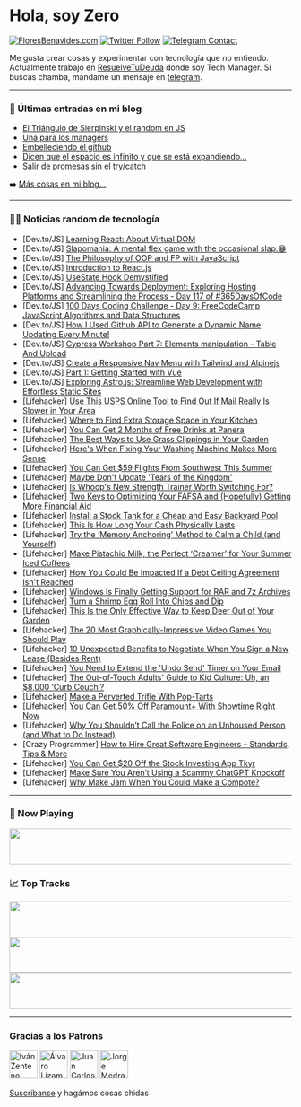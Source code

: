 # Hola, soy Zero

[![FloresBenavides.com](https://img.shields.io/website?down_message=oops&label=MiBlog&style=for-the-badge&up_message=online&url=https%3A%2F%2Ffloresbenavides.com)](https://floresbenavides.com) [![Twitter Follow](https://img.shields.io/twitter/follow/ZeroDragon?color=%231DA1F2&label=Follow&logo=twitter&logoColor=ffffff&style=for-the-badge)](https://twitter.com/zerodragon) [![Telegram Contact](https://img.shields.io/badge/escr%C3%ADbeme-ZeroDragon-%2326A5E4?style=for-the-badge&logo=telegram)](https://t.me/zerodragon)

Me gusta crear cosas y experimentar con tecnología que no entiendo.
Actualmente trabajo en [ResuelveTuDeuda](http://github.com/resuelve) donde soy Tech Manager.
Si buscas chamba, mandame un mensaje en [telegram](https://t.me/zerodragon).

---

### 📕 Últimas entradas en mi blog
<!-- BLOG-POST-LIST:START -->
- [El Triángulo de Sierpinski y el random en JS](https://floresbenavides.com/el-triangulo-de-sierpinski-y-el-random-en-js/)
- [Una para los managers](https://floresbenavides.com/una-para-los-managers/)
- [Embelleciendo el github](https://floresbenavides.com/embelleciendo-el-github/)
- [Dicen que el espacio es infinito y que se está expandiendo…](https://floresbenavides.com/dicen-que-el-espacio-es-infinito-y-que-se-esta-expandiendo/)
- [Salir de promesas sin el try/catch](https://floresbenavides.com/salir-de-promesas-sin-el-try-catch/)
<!-- BLOG-POST-LIST:END -->

➡️ [Más cosas en mi blog...](https://floresbenavides.com)

---

### 👨‍💻 Noticias random de tecnología
<!-- TECH-POSTS:START -->
- [Dev.to/JS] [Learning React: About Virtual DOM](https://dev.to/rabibsust/learning-react-about-virtual-dom-3obe)
- [Dev.to/JS] [Slapomania: A mental flex game with the occasional slap.😁](https://dev.to/united1l/slapomania-a-mental-flex-game-with-the-occasional-slap-1e1k)
- [Dev.to/JS] [The Philosophy of OOP and FP with JavaScript](https://dev.to/ocodista/the-philosophy-of-oop-and-fp-with-javascript-58c7)
- [Dev.to/JS] [Introduction to React.js](https://dev.to/haszankauna/introduction-to-reactjs-2ae1)
- [Dev.to/JS] [UseState Hook Demystified](https://dev.to/jemmycodes/usestate-hook-demystified-4gi5)
- [Dev.to/JS] [Advancing Towards Deployment: Exploring Hosting Platforms and Streamlining the Process - Day 117 of #365DaysOfCode](https://dev.to/arashjangali/advancing-towards-deployment-exploring-hosting-platforms-and-streamlining-the-process-day-117-of-365daysofcode-483)
- [Dev.to/JS] [100 Days Coding Challenge - Day 9: FreeCodeCamp JavaScript Algorithms and Data Structures](https://dev.to/alexmgp7/100-days-coding-challenge-day-9-freecodecamp-javascript-algorithms-and-data-structures-109f)
- [Dev.to/JS] [How I Used Github API to Generate a Dynamic Name Updating Every Minute!](https://dev.to/abomisr/how-i-used-github-api-to-generate-a-dynamic-name-updating-every-minute-2790)
- [Dev.to/JS] [Cypress Workshop Part 7: Elements manipulation - Table And Upload](https://dev.to/viktorijafilipov/cypress-workshop-part-7-elements-manipulation-table-and-upload-2l3j)
- [Dev.to/JS] [Create a Responsive Nav Menu with Tailwind and Alpinejs](https://dev.to/andrewzach/create-a-responsive-nav-menu-with-tailwind-and-alpinejs-2ij1)
- [Dev.to/JS] [Part 1: Getting Started with Vue](https://dev.to/miracool/part-1-getting-started-with-vue-2d31)
- [Dev.to/JS] [Exploring Astro.js: Streamline Web Development with Effortless Static Sites](https://dev.to/goktugerol/exploring-astrojs-streamline-web-development-with-effortless-static-sites-3pop)
- [Lifehacker] [Use This USPS Online Tool to Find Out If Mail Really Is Slower in Your Area](https://lifehacker.com/use-this-usps-online-tool-to-find-out-if-mail-really-is-1850473226)
- [Lifehacker] [Where to Find Extra Storage Space in Your Kitchen](https://lifehacker.com/where-to-find-extra-storage-space-in-your-kitchen-1850473228)
- [Lifehacker] [You Can Get 2 Months of Free Drinks at Panera](https://lifehacker.com/you-can-get-2-months-of-free-drinks-at-panera-1850473230)
- [Lifehacker] [The Best Ways to Use Grass Clippings in Your Garden](https://lifehacker.com/the-best-ways-to-use-grass-clippings-in-your-garden-1850473284)
- [Lifehacker] [Here&#39;s When Fixing Your Washing Machine Makes More Sense](https://lifehacker.com/heres-when-fixing-your-washing-machine-makes-more-sense-1850473293)
- [Lifehacker] [You Can Get $59 Flights From Southwest This Summer](https://lifehacker.com/you-can-get-59-flights-from-southwest-this-summer-1850473253)
- [Lifehacker] [Maybe Don&#39;t Update &#39;Tears of the Kingdom&#39;](https://lifehacker.com/maybe-dont-update-tears-of-the-kingdom-1850479467)
- [Lifehacker] [Is Whoop&#39;s New Strength Trainer Worth Switching For?](https://lifehacker.com/is-whoops-new-strength-trainer-worth-switching-for-1850477196)
- [Lifehacker] [Two Keys to Optimizing Your FAFSA and &lpar;Hopefully&rpar; Getting More Financial Aid](https://lifehacker.com/two-keys-to-optimizing-your-fafsa-and-hopefully-getti-1850480093)
- [Lifehacker] [Install a Stock Tank for a Cheap and Easy Backyard Pool](https://lifehacker.com/install-a-stock-tank-for-a-cheap-and-easy-backyard-pool-1850478309)
- [Lifehacker] [This Is How Long Your Cash Physically Lasts](https://lifehacker.com/this-is-how-long-your-cash-physically-lasts-1850479624)
- [Lifehacker] [Try the ‘Memory Anchoring’ Method to Calm a Child &lpar;and Yourself&rpar;](https://lifehacker.com/try-the-memory-anchoring-method-to-calm-a-child-and-1850477252)
- [Lifehacker] [Make Pistachio Milk, the Perfect ‘Creamer’ for Your Summer Iced Coffees](https://lifehacker.com/pistachio-milk-is-the-perfect-creamer-for-your-summer-1850480319)
- [Lifehacker] [How You Could Be Impacted If a Debt Ceiling Agreement Isn&#39;t Reached](https://lifehacker.com/how-you-could-be-impacted-if-a-debt-ceiling-agreement-i-1850480034)
- [Lifehacker] [Windows Is Finally Getting Support for RAR and 7z Archives](https://lifehacker.com/windows-is-finally-getting-support-for-rar-and-7z-archi-1850478854)
- [Lifehacker] [Turn a Shrimp Egg Roll Into Chips and Dip](https://lifehacker.com/turn-a-shrimp-egg-roll-into-chips-and-dip-1850477321)
- [Lifehacker] [This Is the Only Effective Way to Keep Deer Out of Your Garden](https://lifehacker.com/this-is-the-only-effective-way-to-keep-deer-out-of-your-1850479518)
- [Lifehacker] [The 20 Most Graphically-Impressive Video Games You Should Play](https://lifehacker.com/the-20-most-graphically-impressive-video-games-you-shou-1850478080)
- [Lifehacker] [10 Unexpected Benefits to Negotiate When You Sign a New Lease &lpar;Besides Rent&rpar;](https://lifehacker.com/10-unexpected-benefits-to-negotiate-when-you-sign-a-new-1850477938)
- [Lifehacker] [You Need to Extend the &#39;Undo Send&#39; Timer on Your Email](https://lifehacker.com/you-need-to-extend-the-undo-send-timer-on-your-email-1850476984)
- [Lifehacker] [The Out-of-Touch Adults&#39; Guide to Kid Culture: Uh, an $8,000 ‘Curb Couch’?](https://lifehacker.com/the-out-of-touch-adults-guide-to-kid-culture-uh-an-8-1850471833)
- [Lifehacker] [Make a Perverted Trifle With Pop-Tarts](https://lifehacker.com/make-a-perverted-trifle-with-pop-tarts-1850477191)
- [Lifehacker] [You Can Get 50% Off Paramount+ With Showtime Right Now](https://lifehacker.com/you-can-get-50-off-paramount-with-showtime-right-now-1850478221)
- [Lifehacker] [Why You Shouldn’t Call the Police on an Unhoused Person &lpar;and What to Do Instead&rpar;](https://lifehacker.com/why-you-shouldn-t-call-the-police-on-an-unhoused-person-1850344587)
- [Crazy Programmer] [How to Hire Great Software Engineers – Standards, Tips &amp; More](https://www.thecrazyprogrammer.com/2023/05/how-to-hire-great-software-engineers.html)
- [Lifehacker] [You Can Get $20 Off the Stock Investing App Tkyr](https://lifehacker.com/you-can-get-20-off-the-stock-investing-app-tkyr-1850470510)
- [Lifehacker] [Make Sure You Aren’t Using a Scammy ChatGPT Knockoff](https://lifehacker.com/make-sure-you-aren-t-using-a-scammy-chatgpt-knockoff-1850474718)
- [Lifehacker] [Why Make Jam When You Could Make a Compote?](https://lifehacker.com/why-make-jam-when-you-could-make-a-compote-1850476917)<!-- TECH-POSTS:END -->

---

### 🎵 Now Playing
<a href="https://spotify-now-playing-dun.vercel.app/now-playing?open"><img src="https://spotify-now-playing-dun.vercel.app/now-playing" width="540" height="64"></a>

### 📈 Top Tracks
<a href="https://spotify-now-playing-dun.vercel.app/top-tracks?i=1&open"><img src="https://spotify-now-playing-dun.vercel.app/top-tracks?i=1" width="540" height="64"></a>
<a href="https://spotify-now-playing-dun.vercel.app/top-tracks?i=2&open"><img src="https://spotify-now-playing-dun.vercel.app/top-tracks?i=2" width="540" height="64"></a>
<a href="https://spotify-now-playing-dun.vercel.app/top-tracks?i=3&open"><img src="https://spotify-now-playing-dun.vercel.app/top-tracks?i=3" width="540" height="64"></a>

---

### Gracias a los Patrons
[<img src="https://avatars.githubusercontent.com/u/243380?v=4" alt="Iván Zenteno" width="50px">](https://github.com/k001) [<img src="https://avatars.githubusercontent.com/u/19955639?v=4" alt="Álvaro Lizama" width="50px">](https://github.com/alvarolizama) [<img src="https://avatars.githubusercontent.com/u/2718753?v=4" alt="Juan Carlos Ruiz" width="50px">](https://github.com/JuanCrg90) [<img src="https://avatars.githubusercontent.com/u/37025?v=4" alt="Jorge Medrano" width="50px">](https://github.com/h1pp1e) 

[Suscríbanse](https://www.patreon.com/zerodragon) y hagámos cosas chidas
